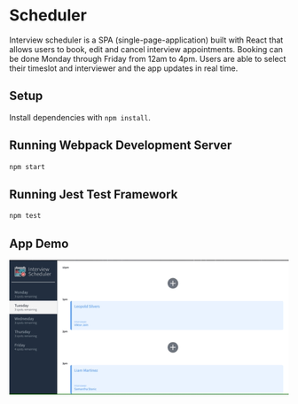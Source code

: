 # Scheduler

Interview scheduler is a SPA (single-page-application) built with React that allows users to book, edit and cancel interview appointments. Booking can be done Monday through Friday from 12am to 4pm. Users are able to select their timeslot and interviewer and the app updates in real time.

## Setup

Install dependencies with `npm install`.

## Running Webpack Development Server

```sh
npm start
```

## Running Jest Test Framework

```sh
npm test
```

## App Demo

![](https://github.com/RyanDeMesa/scheduler/blob/master/doc/ScheGif.gif)